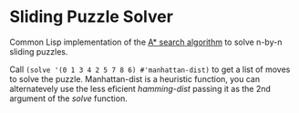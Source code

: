 # Sliding Puzzle Solver

Common Lisp implementation of the [A\* search algorithm](https://en.wikipedia.org/wiki/A*_search_algorithm) to solve n-by-n sliding puzzles.

Call `(solve '(0 1 3 4 2 5 7 8 6) #'manhattan-dist)` to get a list of moves to solve the puzzle. Manhattan-dist is a heuristic function, you can alternatevely use the less eficient *hamming-dist* passing it as the 2nd argument of the *solve* function.  
